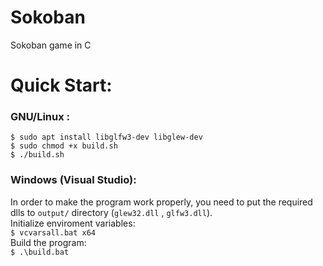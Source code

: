 # Sokoban
Sokoban game in C

# Quick Start:

### GNU/Linux : <br/>
`$ sudo apt install libglfw3-dev libglew-dev` <br/>
`$ sudo chmod +x build.sh` <br/>
`$ ./build.sh` <br/>

### Windows (Visual Studio): <br/>
In order to make the program work properly, you need to put the required dlls to `output/` directory (`glew32.dll` , `glfw3.dll`). <br/>
Initialize enviroment variables: <br/>
`$ vcvarsall.bat x64` <br/>
Build the program: <br/>
`$ .\build.bat`
